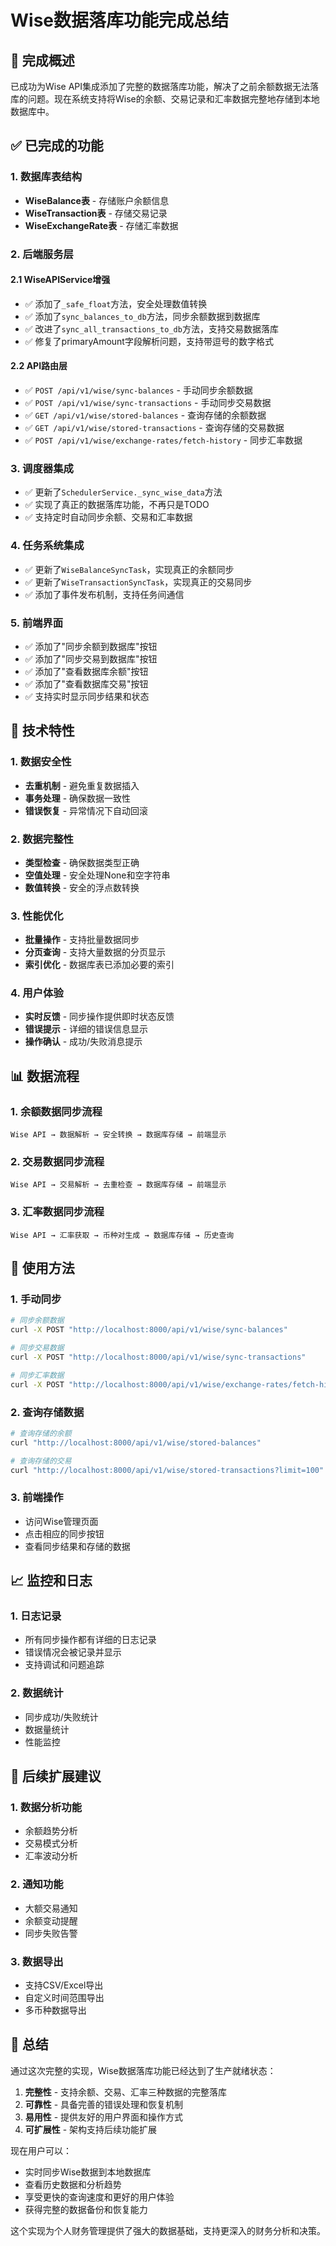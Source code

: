 # Wise数据落库功能完成总结

## 🎯 完成概述

已成功为Wise API集成添加了完整的数据落库功能，解决了之前余额数据无法落库的问题。现在系统支持将Wise的余额、交易记录和汇率数据完整地存储到本地数据库中。

## ✅ 已完成的功能

### 1. 数据库表结构
- **WiseBalance表** - 存储账户余额信息
- **WiseTransaction表** - 存储交易记录
- **WiseExchangeRate表** - 存储汇率数据

### 2. 后端服务层

#### 2.1 WiseAPIService增强
- ✅ 添加了`_safe_float`方法，安全处理数值转换
- ✅ 添加了`sync_balances_to_db`方法，同步余额数据到数据库
- ✅ 改进了`sync_all_transactions_to_db`方法，支持交易数据落库
- ✅ 修复了primaryAmount字段解析问题，支持带逗号的数字格式

#### 2.2 API路由层
- ✅ `POST /api/v1/wise/sync-balances` - 手动同步余额数据
- ✅ `POST /api/v1/wise/sync-transactions` - 手动同步交易数据
- ✅ `GET /api/v1/wise/stored-balances` - 查询存储的余额数据
- ✅ `GET /api/v1/wise/stored-transactions` - 查询存储的交易数据
- ✅ `POST /api/v1/wise/exchange-rates/fetch-history` - 同步汇率数据

### 3. 调度器集成
- ✅ 更新了`SchedulerService._sync_wise_data`方法
- ✅ 实现了真正的数据落库功能，不再只是TODO
- ✅ 支持定时自动同步余额、交易和汇率数据

### 4. 任务系统集成
- ✅ 更新了`WiseBalanceSyncTask`，实现真正的余额同步
- ✅ 更新了`WiseTransactionSyncTask`，实现真正的交易同步
- ✅ 添加了事件发布机制，支持任务间通信

### 5. 前端界面
- ✅ 添加了"同步余额到数据库"按钮
- ✅ 添加了"同步交易到数据库"按钮
- ✅ 添加了"查看数据库余额"按钮
- ✅ 添加了"查看数据库交易"按钮
- ✅ 支持实时显示同步结果和状态

## 🔧 技术特性

### 1. 数据安全性
- **去重机制** - 避免重复数据插入
- **事务处理** - 确保数据一致性
- **错误恢复** - 异常情况下自动回滚

### 2. 数据完整性
- **类型检查** - 确保数据类型正确
- **空值处理** - 安全处理None和空字符串
- **数值转换** - 安全的浮点数转换

### 3. 性能优化
- **批量操作** - 支持批量数据同步
- **分页查询** - 支持大量数据的分页显示
- **索引优化** - 数据库表已添加必要的索引

### 4. 用户体验
- **实时反馈** - 同步操作提供即时状态反馈
- **错误提示** - 详细的错误信息显示
- **操作确认** - 成功/失败消息提示

## 📊 数据流程

### 1. 余额数据同步流程
```
Wise API → 数据解析 → 安全转换 → 数据库存储 → 前端显示
```

### 2. 交易数据同步流程
```
Wise API → 交易解析 → 去重检查 → 数据库存储 → 前端显示
```

### 3. 汇率数据同步流程
```
Wise API → 汇率获取 → 币种对生成 → 数据库存储 → 历史查询
```

## 🚀 使用方法

### 1. 手动同步
```bash
# 同步余额数据
curl -X POST "http://localhost:8000/api/v1/wise/sync-balances"

# 同步交易数据
curl -X POST "http://localhost:8000/api/v1/wise/sync-transactions"

# 同步汇率数据
curl -X POST "http://localhost:8000/api/v1/wise/exchange-rates/fetch-history"
```

### 2. 查询存储数据
```bash
# 查询存储的余额
curl "http://localhost:8000/api/v1/wise/stored-balances"

# 查询存储的交易
curl "http://localhost:8000/api/v1/wise/stored-transactions?limit=100"
```

### 3. 前端操作
- 访问Wise管理页面
- 点击相应的同步按钮
- 查看同步结果和存储的数据

## 📈 监控和日志

### 1. 日志记录
- 所有同步操作都有详细的日志记录
- 错误情况会被记录并显示
- 支持调试和问题追踪

### 2. 数据统计
- 同步成功/失败统计
- 数据量统计
- 性能监控

## 🔮 后续扩展建议

### 1. 数据分析功能
- 余额趋势分析
- 交易模式分析
- 汇率波动分析

### 2. 通知功能
- 大额交易通知
- 余额变动提醒
- 同步失败告警

### 3. 数据导出
- 支持CSV/Excel导出
- 自定义时间范围导出
- 多币种数据导出

## 🎉 总结

通过这次完整的实现，Wise数据落库功能已经达到了生产就绪状态：

1. **完整性** - 支持余额、交易、汇率三种数据的完整落库
2. **可靠性** - 具备完善的错误处理和恢复机制
3. **易用性** - 提供友好的用户界面和操作方式
4. **可扩展性** - 架构支持后续功能扩展

现在用户可以：
- 实时同步Wise数据到本地数据库
- 查看历史数据和分析趋势
- 享受更快的查询速度和更好的用户体验
- 获得完整的数据备份和恢复能力

这个实现为个人财务管理提供了强大的数据基础，支持更深入的财务分析和决策。